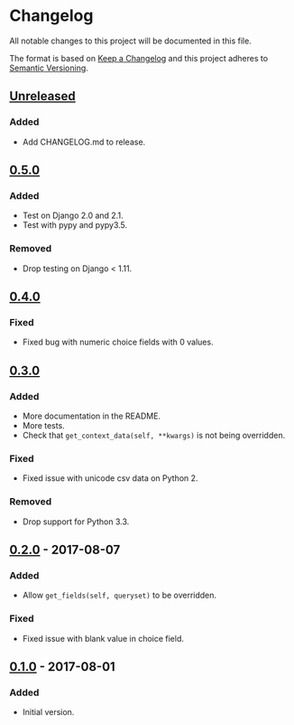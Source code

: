 # Changelog
All notable changes to this project will be documented in this file.

The format is based on [Keep a Changelog](http://keepachangelog.com/en/1.0.0/)
and this project adheres to [Semantic Versioning](http://semver.org/spec/v2.0.0.html).

## [Unreleased]
### Added
- Add CHANGELOG.md to release.

## [0.5.0]
### Added
- Test on Django 2.0 and 2.1.
- Test with pypy and pypy3.5.

### Removed
- Drop testing on Django < 1.11.

## [0.4.0]
### Fixed
- Fixed bug with numeric choice fields with 0 values.

## [0.3.0]
### Added
- More documentation in the README.
- More tests.
- Check that `get_context_data(self, **kwargs)` is not being overridden.

### Fixed
- Fixed issue with unicode csv data on Python 2.

### Removed
- Drop support for Python 3.3.

## [0.2.0] - 2017-08-07
### Added
- Allow `get_fields(self, queryset)` to be overridden.

### Fixed
- Fixed issue with blank value in choice field.

## [0.1.0] - 2017-08-01
### Added
- Initial version.

[Unreleased]: https://github.com/benkonrath/django-csv-export-view/compare/0.5.0...HEAD
[0.5.0]: https://github.com/benkonrath/django-csv-export-view/compare/0.4.0...0.5.0
[0.4.0]: https://github.com/benkonrath/django-csv-export-view/compare/0.3.0...0.4.0
[0.3.0]: https://github.com/benkonrath/django-csv-export-view/compare/0.2.0...0.3.0
[0.2.0]: https://github.com/benkonrath/django-csv-export-view/compare/0.1.0...0.2.0
[0.1.0]: https://github.com/benkonrath/django-csv-export-view/compare/4a8792dbaf97c7fdb5de77dbc9fc0c28c5c54eab...0.1.0
